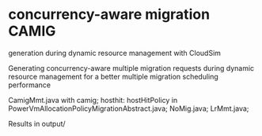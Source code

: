 # concurrency-aware migration CAMIG
generation during dynamic resource management with CloudSim

Generating concurrency-aware multiple migration requests during dynamic resource management for a better multiple migration scheduling performance

CamigMmt.java with camig;
hosthit: hostHitPolicy in PowerVmAllocationPolicyMigrationAbstract.java;
NoMig.java;
LrMmt.java;

Results in output/
